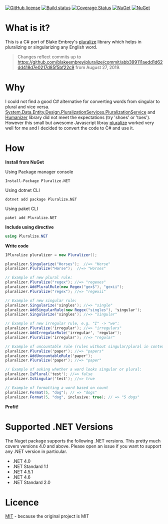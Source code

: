 [![GitHub license](https://img.shields.io/github/license/sarathkcm/Pluralize.NET.svg)](https://github.com/sarathkcm/Pluralize.NET/blob/master/LICENCE) [![Build status](https://ci.appveyor.com/api/projects/status/orkh8wfdq6rk3pyo?svg=true)](https://ci.appveyor.com/project/sarathkcm/pluralize-net)  [![Coverage Status](https://coveralls.io/repos/github/sarathkcm/Pluralize.NET/badge.svg?branch=master&v=1)](https://coveralls.io/github/sarathkcm/Pluralize.NET?branch=master) 
[![NuGet](https://img.shields.io/nuget/v/Pluralize.NET.svg)](https://www.nuget.org/packages/Pluralize.NET/)
[![NuGet](https://img.shields.io/nuget/dt/Pluralize.NET.svg)](https://www.nuget.org/packages/Pluralize.NET/)


# What is it?
This is a C# port of Blake Embrey's [pluralize](https://github.com/blakeembrey/pluralize) library which helps in pluralizing or singularizing any English word. 

> Changes reflect commits up to https://github.com/blakeembrey/pluralize/commit/abb399111aedd1d62dd418d7e0217d85f5bf22c9 from August 27, 2019.
# Why
I could not find a good C# alternative for converting words from singular to plural and vice versa. [System.Data.Entity.Design.PluralizationServices.PluralizationService](https://msdn.microsoft.com/en-us/library/system.data.entity.design.pluralizationservices.pluralizationservice(v=vs.110).aspx) and [Humanizer](http://humanizr.net/) library did not meet the expectations (try 'shoes' or 'toes'). However this small but awesome Javascript libray [pluralize](https://github.com/blakeembrey/pluralize) worked very well for me and I decided to convert the code to C# and use it.
# How
**Install from NuGet**

Using Package manager console
```
Install-Package Pluralize.NET
```

Using dotnet CLI
```
dotnet add package Pluralize.NET
```

Using paket CLI
```
paket add Pluralize.NET
```

**Include using directive**
```C#
using Pluralize.NET
```
**Write code**
```C#
IPluralize pluralizer = new Pluralizer();

pluralizer.Singularize("Horses");  //=> "Horse"
pluralizer.Pluralize("Horse");  //=> "Horses"

// Example of new plural rule:
pluralizer.Pluralize("regex"); //=> "regexes"
pluralizer.AddPluralRule(new Regex("gex$"), "gexii");
pluralizer.Pluralize("regex"); //=> "regexii"

// Example of new singular rule:
pluralizer.Singularize('singles'); //=> "single"
pluralizer.AddSingularRule(new Regex("singles"), 'singular');
pluralizer.Singularize('singles'); //=> "singular"

// Example of new irregular rule, e.g. "I" -> "we":
pluralizer.Pluralize('irregular'); //=> "irregulars"
pluralizer.AddIrregularRule('irregular', 'regular');
pluralizer.Pluralize('irregular'); //=> "regular"

// Example of uncountable rule (rules without singular/plural in context):
pluralizer.Pluralize('paper'); //=> "papers"
pluralizer.AddUncountableRule('paper');
pluralizer.Pluralize('paper'); //=> "paper"

// Example of asking whether a word looks singular or plural:
pluralizer.IsPlural('test'); //=> false
pluralizer.IsSingular('test'); //=> true

// Example of formatting a word based on count
pluralizer.Format(5, "dog"); // => "dogs"
pluralizer.Format(5, "dog", inclusive: true); // => "5 dogs"
```

**Profit!**

# Supported .NET Versions
The Nuget package supports the following .NET versions. This pretty much covers versions 4.0 and above. Please open an issue if you want to support any .NET version in particular.

* .NET 4.0
* .NET Standard 1.1
* .NET 4.5.1
* .NET 4.6
* .NET Standard 2.0

# Licence
[MIT](https://github.com/sarathkcm/Pluralize.NET/blob/master/LICENCE) - because the original project is MIT
